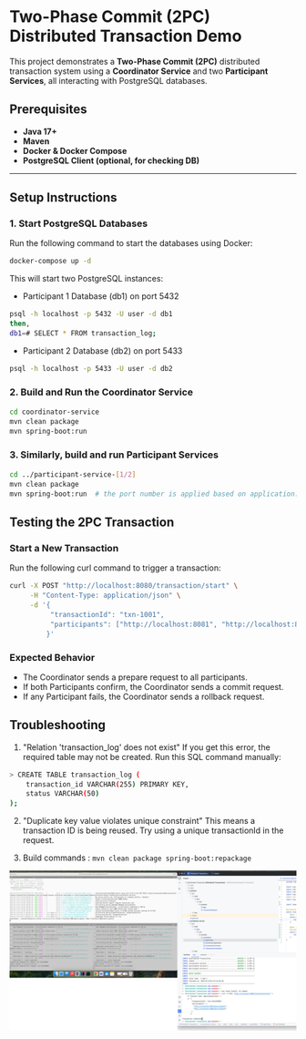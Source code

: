 # Two-Phase Commit (2PC) Distributed Transaction Demo

This project demonstrates a **Two-Phase Commit (2PC)** distributed transaction system using a **Coordinator Service** and two **Participant Services**, all interacting with PostgreSQL databases.

## **Prerequisites**
- **Java 17+**
- **Maven**
- **Docker & Docker Compose**
- **PostgreSQL Client (optional, for checking DB)**

---

## **Setup Instructions**

### **1. Start PostgreSQL Databases**
Run the following command to start the databases using Docker:

```sh
docker-compose up -d
```

This will start two PostgreSQL instances:
- Participant 1 Database (db1) on port 5432
```sh
psql -h localhost -p 5432 -U user -d db1
then,
db1=# SELECT * FROM transaction_log; 
```
- Participant 2 Database (db2) on port 5433
```sh
psql -h localhost -p 5433 -U user -d db2
```

### **2. Build and Run the Coordinator Service**
```sh
cd coordinator-service
mvn clean package
mvn spring-boot:run
```
### **3. Similarly, build and run Participant Services**
```sh
cd ../participant-service-[1/2]
mvn clean package
mvn spring-boot:run  # the port number is applied based on application.properties settings
```

## **Testing the 2PC Transaction**
### **Start a New Transaction**
Run the following curl command to trigger a transaction:
```sh
curl -X POST "http://localhost:8080/transaction/start" \
     -H "Content-Type: application/json" \
     -d '{
          "transactionId": "txn-1001",
          "participants": ["http://localhost:8081", "http://localhost:8082"]
         }'
```

### Expected Behavior
- The Coordinator sends a prepare request to all participants.
- If both Participants confirm, the Coordinator sends a commit request.
- If any Participant fails, the Coordinator sends a rollback request.

## Troubleshooting
1. "Relation 'transaction_log' does not exist"
If you get this error, the required table may not be created. Run this SQL command manually:

```sh
> CREATE TABLE transaction_log (
    transaction_id VARCHAR(255) PRIMARY KEY,
    status VARCHAR(50)
);
```
2. "Duplicate key value violates unique constraint"
This means a transaction ID is being reused. Try using a unique transactionId in the request.

3. Build commands : `mvn clean package spring-boot:repackage`

![img.png](img.png)
